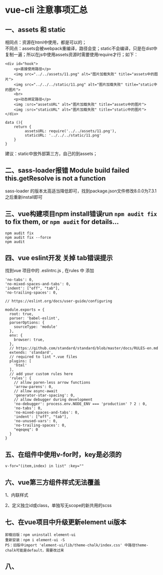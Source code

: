 # vue-cli 注意事项汇总
## 一、assets 和 static 
相同点：资源在html中使用，都是可以的；  
不同点：assets会被webpack重编译，路径会变；static不会编译，只是在dist中复制一遍；所以在js中使用assets资源时需要使用require才行；如下：
````
<div id="hook">
    <p>直接使用路径</p>
    <img src="../../assets/11.png" alt="图片加载失败" title="assets中的图片">
    <img src="../../../static/11.png" alt="图片加载失败" title="static中的图片">
    <br>
    <p>动态绑定路径</p>
    <img :src="assetsURL" alt="图片加载失败" title="assets中的图片">
    <img :src="staticURL" alt="图片加载失败" title="static中的图片">
</div>

data (){
    return {
         assetsURL: require('../../assets/11.png'),
         staticURL: '../../../static/11.png'
    }
}
````
建议：static中放外部第三方，自己的到assets；
## 二、sass-loader报错 Module build failed this.getResolve is not a function
sass-loader 的版本太高适当降低即可，找到package.json文件修改8.0.0为7.3.1之后重新install即可
## 三、vue构建项目npm install错误run `npm audit fix` to fix them, or `npm audit` for details...
```
npm audit fix
npm audit fix --force
npm audit
```
## 四、vue eslint开发 关掉 tab错误提示
找到vue 项目中的 .eslintrc.js , 在rules 中 添加
```
'no-tabs': 0,
'no-mixed-spaces-and-tabs': 0,
'indent': ["off", "tab"],
'no-trailing-spaces': 0,
```
```
// https://eslint.org/docs/user-guide/configuring

module.exports = {
  root: true,
  parser: 'babel-eslint',
  parserOptions: {
    sourceType: 'module'
  },
  env: {
    browser: true,
  },
  // https://github.com/standard/standard/blob/master/docs/RULES-en.md
  extends: 'standard',
  // required to lint *.vue files
  plugins: [
    'html'
  ],
  // add your custom rules here
  'rules': {
    // allow paren-less arrow functions
    'arrow-parens': 0,
    // allow async-await
    'generator-star-spacing': 0,
    // allow debugger during development
    'no-debugger': process.env.NODE_ENV === 'production' ? 2 : 0,
    'no-tabs': 0,
    'no-mixed-spaces-and-tabs': 0,
    'indent': ["off", "tab"],
    'no-unused-vars': 0,
    'no-trailing-spaces': 0,
    "eqeqeq": 0
  }
}
```
## 五、在组件中使用v-for时，key是必须的
```
v-for="(item,index) in list" :key=""
```
## 六、vue第三方组件样式无法覆盖
1、内联样式

2、定义独立id或class，单独写无scope的新共用的scss
## 七、在vue项目中升级更新element ui版本
```
卸载旧版：npm uninstall element-ui
重新安装：npm i element-ui -S
PS：旧版中import 'element-ui/lib/theme-chalk/index.css' 中路径theme-chalk可能是default，需要改过来
```
## 八、